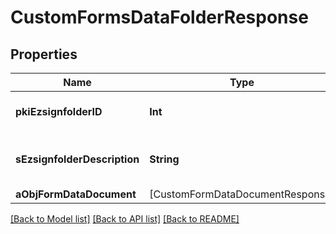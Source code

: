 # CustomFormsDataFolderResponse

## Properties
Name | Type | Description | Notes
------------ | ------------- | ------------- | -------------
**pkiEzsignfolderID** | **Int** | The unique ID of the Ezsignfolder | 
**sEzsignfolderDescription** | **String** | The description of the Ezsignfolder | 
**aObjFormDataDocument** | [CustomFormDataDocumentResponse] |  | 

[[Back to Model list]](../README.md#documentation-for-models) [[Back to API list]](../README.md#documentation-for-api-endpoints) [[Back to README]](../README.md)


